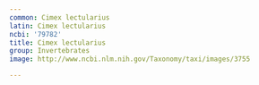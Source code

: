 ```yaml
---
common: Cimex lectularius
latin: Cimex lectularius
ncbi: '79782'
title: Cimex lectularius
group: Invertebrates
image: http://www.ncbi.nlm.nih.gov/Taxonomy/taxi/images/3755

---
```

